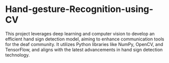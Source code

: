 # Hand-gesture-Recognition-using-CV
This project leverages deep learning and computer vision to develop an efficient hand sign detection model, aiming to enhance communication tools for the deaf community. It utilizes Python libraries like NumPy, OpenCV, and TensorFlow, and aligns with the latest advancements in hand sign detection technology.
